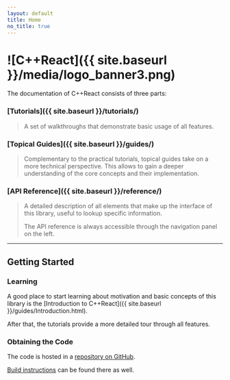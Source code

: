 ```yaml
---
layout: default
title: Home
no_title: true
---
```

# ![C++React]({{ site.baseurl }}/media/logo_banner3.png)

The documentation of C++React consists of three parts:

### [Tutorials]({{ site.baseurl }}/tutorials/)

> A set of walkthroughs that demonstrate basic usage of all features.

### [Topical Guides]({{ site.baseurl }}/guides/)

> Complementary to the practical tutorials, topical guides take on a more technical perspective.
> This allows to gain a deeper understanding of the core concepts and their implementation.

### [API Reference]({{ site.baseurl }}/reference/)

> A detailed description of all elements that make up the interface of this library,
> useful to lookup specific information.
>
> The API reference is always accessible through the navigation panel on the left.

--------

## Getting Started 

### Learning

A good place to start learning about motivation and basic concepts of this library is the [Introduction to C++React]({{ site.baseurl }}/guides/Introduction.html).

After that, the tutorials provide a more detailed tour through all features.

### Obtaining the Code

The code is hosted in a [repository on GitHub](https://github.com/schlangster/cpp.react).

[Build instructions](https://github.com/schlangster/cpp.react/wiki/Build-instructions) can be found there as well.